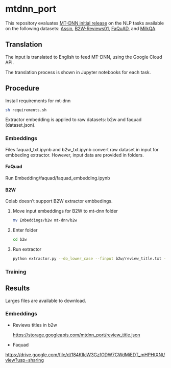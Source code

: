 # mtdnn_port
This repository evaluates [MT-DNN initial release](https://github.com/namisan/mt-dnn/tree/v0.1 "MT-DNN repository") on the NLP tasks available on the following datasets: [Assin](http://nilc.icmc.usp.br/assin/ "Assin dataset"), [B2W-Reviews01](https://github.com/b2wdigital/b2w-reviews01 "B2W repository"), [FaQuAD](https://github.com/liafacom/faquad "faquad repository"), and [MilkQA](http://nilc.icmc.usp.br/nilc/index.php/milkqa/ "MilkQA page"). 

## Translation

The input is translated to English to feed MT-DNN, using the Google Cloud API.

The translation process is shown in Jupyter notebooks for each task.

## Procedure

Install requirements for mt-dnn

```bash
sh requirements.sh
```

Extractor embedding is applied to raw datasets: b2w and faquad (dataset.json).

### Embeddings
Files faquad_txt.ipynb and b2w_txt.ipynb convert raw dataset in input for embbeding extractor.
However, input data are provided in folders.


#### FaQuad

 Run Embedding/faquad/faquad_embedding.ipynb

#### B2W
Colab doesn't support B2W extractor embbedings.

1. Move input embeddings for B2W to mt-dnn folder
   ```bash
   mv Embeddings/b2w mt-dnn/b2w
   ```

2. Enter folder  
    ```bash
   cd b2w
   ```
   
3. Run extractor

   ```bash
   python extractor.py --do_lower_case --finput b2w/review_title.txt --foutput b2w/review_title.json --bert_model bert-base-uncased --checkpoint mt_dnn_models/mt_dnn_base_uncased.pt
   ```

### Training

## Results

Larges files are available to download.

### Embeddings

- Reviews titles in b2w

  https://storage.googleapis.com/mtdnn_port/review_title.json
  
- Faquad

https://drive.google.com/file/d/184KIIcW3GzfODW7CWdMiEDT_mHPHtXNt/view?usp=sharing

